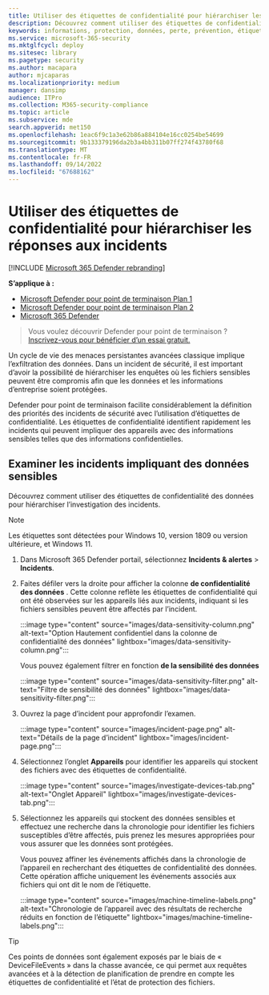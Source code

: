 ```yaml
---
title: Utiliser des étiquettes de confidentialité pour hiérarchiser les réponses aux incidents
description: Découvrez comment utiliser des étiquettes de confidentialité pour hiérarchiser et examiner les incidents
keywords: informations, protection, données, perte, prévention, étiquettes, dlp, incident, examen, investigation
ms.service: microsoft-365-security
ms.mktglfcycl: deploy
ms.sitesec: library
ms.pagetype: security
ms.author: macapara
author: mjcaparas
ms.localizationpriority: medium
manager: dansimp
audience: ITPro
ms.collection: M365-security-compliance
ms.topic: article
ms.subservice: mde
search.appverid: met150
ms.openlocfilehash: 1eac6f9c1a3e62b86a884104e16cc0254be54699
ms.sourcegitcommit: 9b133379196da2b3a4bb311b07ff274f43780f68
ms.translationtype: MT
ms.contentlocale: fr-FR
ms.lasthandoff: 09/14/2022
ms.locfileid: "67688162"
---
```

# <a name="use-sensitivity-labels-to-prioritize-incident-response"></a>Utiliser des étiquettes de confidentialité pour hiérarchiser les réponses aux incidents

[!INCLUDE [Microsoft 365 Defender rebranding](../../includes/microsoft-defender.md)]

**S’applique à :**
- [Microsoft Defender pour point de terminaison Plan 1](https://go.microsoft.com/fwlink/p/?linkid=2154037)
- [Microsoft Defender pour point de terminaison Plan 2](https://go.microsoft.com/fwlink/p/?linkid=2154037)
- [Microsoft 365 Defender](https://go.microsoft.com/fwlink/?linkid=2118804)

> Vous voulez découvrir Defender pour point de terminaison ? [Inscrivez-vous pour bénéficier d’un essai gratuit.](https://signup.microsoft.com/create-account/signup?products=7f379fee-c4f9-4278-b0a1-e4c8c2fcdf7e&ru=https://aka.ms/MDEp2OpenTrial?ocid=docs-wdatp-exposedapis-abovefoldlink)

Un cycle de vie des menaces persistantes avancées classique implique l’exfiltration des données. Dans un incident de sécurité, il est important d’avoir la possibilité de hiérarchiser les enquêtes où les fichiers sensibles peuvent être compromis afin que les données et les informations d’entreprise soient protégées.

Defender pour point de terminaison facilite considérablement la définition des priorités des incidents de sécurité avec l’utilisation d’étiquettes de confidentialité. Les étiquettes de confidentialité identifient rapidement les incidents qui peuvent impliquer des appareils avec des informations sensibles telles que des informations confidentielles.

## <a name="investigate-incidents-that-involve-sensitive-data"></a>Examiner les incidents impliquant des données sensibles

Découvrez comment utiliser des étiquettes de confidentialité des données pour hiérarchiser l’investigation des incidents.

> [!NOTE]
> Les étiquettes sont détectées pour Windows 10, version 1809 ou version ultérieure, et Windows 11.

1. Dans Microsoft 365 Defender portail, sélectionnez **Incidents & alertes** \> **Incidents**.

2. Faites défiler vers la droite pour afficher la colonne **de confidentialité des données** . Cette colonne reflète les étiquettes de confidentialité qui ont été observées sur les appareils liés aux incidents, indiquant si les fichiers sensibles peuvent être affectés par l’incident.

   :::image type="content" source="images/data-sensitivity-column.png" alt-text="Option Hautement confidentiel dans la colonne de confidentialité des données" lightbox="images/data-sensitivity-column.png":::

    Vous pouvez également filtrer en fonction **de la sensibilité des données**

    :::image type="content" source="images/data-sensitivity-filter.png" alt-text="Filtre de sensibilité des données" lightbox="images/data-sensitivity-filter.png":::

3. Ouvrez la page d’incident pour approfondir l’examen.

   :::image type="content" source="images/incident-page.png" alt-text="Détails de la page d’incident" lightbox="images/incident-page.png":::

4. Sélectionnez l’onglet **Appareils** pour identifier les appareils qui stockent des fichiers avec des étiquettes de confidentialité.

   :::image type="content" source="images/investigate-devices-tab.png" alt-text="Onglet Appareil" lightbox="images/investigate-devices-tab.png":::

5. Sélectionnez les appareils qui stockent des données sensibles et effectuez une recherche dans la chronologie pour identifier les fichiers susceptibles d’être affectés, puis prenez les mesures appropriées pour vous assurer que les données sont protégées.

   Vous pouvez affiner les événements affichés dans la chronologie de l’appareil en recherchant des étiquettes de confidentialité des données. Cette opération affiche uniquement les événements associés aux fichiers qui ont dit le nom de l’étiquette.

   :::image type="content" source="images/machine-timeline-labels.png" alt-text="Chronologie de l’appareil avec des résultats de recherche réduits en fonction de l’étiquette" lightbox="images/machine-timeline-labels.png":::

> [!TIP]
> Ces points de données sont également exposés par le biais de « DeviceFileEvents » dans la chasse avancée, ce qui permet aux requêtes avancées et à la détection de planification de prendre en compte les étiquettes de confidentialité et l’état de protection des fichiers.
